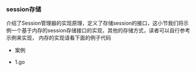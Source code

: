 ### session存储

介绍了Session管理器的实现原理，定义了存储session的接口，这小节我们将示例一个基于内存的session存储接口的实现，其他的存储方式，读者可以自行参考示例来实现，
内存的实现请看下面的例子代码

+ 案例
 * 1.go

 
